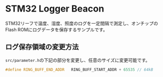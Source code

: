 # STM32 Logger Beacon

STM32リーフで温度、湿度、照度のログを一定間隔で測定し、オンチップのFlash ROMにログデータを保存するサンプルです。

## ログ保存領域の変更方法

`src/parameter.h`の下記の部分を変更し、任意のサイズに変更可能です。
```c
#define RING_BUFF_END_ADDR   RING_BUFF_START_ADDR + 65535 // 64kB
```
